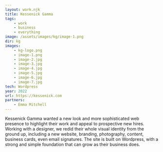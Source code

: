 ```yaml
---
layout: work.njk
title: Kessenick Gamma
tags: 
    - work
    - business
    - everything
image: /assets/images/kg/image-1.png
dir: kg
images:
    - kg-logo.png
    - image-1.png
    - image-2.jpg
    - image-3.jpg
    - image-4.jpg
    - image-5.jpg
    - image-6.jpg
    - image-7.jpg
tech: Wordpress
year: 2022
url: https://kessenick.com
partners:
    - Emma Mitchell
---
```


Kessenick Gamma wanted a new look and more sophisticated web presence to highlight their work and appeal to prospective new hires. Working with a designer, we redid their whole visual identity from the ground up, including a new website, branding, photography, content, business cards, even email signatures. The site is built on Wordpress, with a strong and simple foundation that can grow as their business does. 
